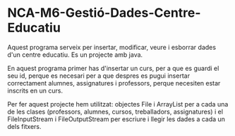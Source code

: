 # NCA-M6-Gestió-Dades-Centre-Educatiu

Aquest programa serveix per insertar, modificar, veure i esborrar dades d'un centre educatiu. Es un projecte amb java.

En aquest programa primer has d'insertar un curs, per a que es guardi el seu id, perque es necesari per a que despres es pugui insertar correctament alumnes, assignatures i professors, perque necesiten estar inscrits en un curs.

Per fer aquest projecte hem utilitzat: objectes File i ArrayList per a cada una de les clases (professors, alumnes, cursos, treballadors, assignatures) i el FileInputStream i FileOutputStream per escriure i llegir les dades a cada un dels fitxers.
